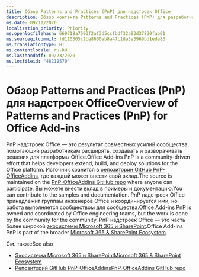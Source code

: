 ```yaml
---
title: Обзор Patterns and Practices (PnP) для надстроек Office
description: Обзор контента Patterns and Practices (PnP) для разработчиков надстроек Office.
ms.date: 09/11/2020
localization_priority: Priority
ms.openlocfilehash: 669718a7503f2af3d5ccfbdf32a93d37830fab01
ms.sourcegitcommit: fd110305c2be8660ab8a47c1da3e3969bd1ede86
ms.translationtype: HT
ms.contentlocale: ru-RU
ms.lasthandoff: 09/23/2020
ms.locfileid: "48219570"
---
```

# <a name="overview-of-patterns-and-practices-pnp-for-office-add-ins"></a><span data-ttu-id="12a89-103">Обзор Patterns and Practices (PnP) для надстроек Office</span><span class="sxs-lookup"><span data-stu-id="12a89-103">Overview of Patterns and Practices (PnP) for Office Add-ins</span></span>

<span data-ttu-id="12a89-104">PnP надстроек Office — это результат совместных усилий сообщества, помогающий разработчикам расширять, создавать и разворачивать решения для платформы Office.</span><span class="sxs-lookup"><span data-stu-id="12a89-104">Office Add-ins PnP is a community-driven effort that helps developers extend, build, and deploy solutions for the Office platform.</span></span> <span data-ttu-id="12a89-105">Источник хранится в [репозитории GitHub PnP-OfficeAddins](https://github.com/OfficeDev/PnP-OfficeAddins), где каждый может внести свой вклад.</span><span class="sxs-lookup"><span data-stu-id="12a89-105">The source is maintained on the [PnP-OfficeAddins GitHub repo](https://github.com/OfficeDev/PnP-OfficeAddins) where anyone can participate.</span></span> <span data-ttu-id="12a89-106">Вы можете внести вклад в примеры и документацию.</span><span class="sxs-lookup"><span data-stu-id="12a89-106">You can contribute to the samples and documentation.</span></span> <span data-ttu-id="12a89-107">PnP надстроек Office принадлежит группам инженеров Office и координируется ими, но работа выполняется сообществом для сообщества.</span><span class="sxs-lookup"><span data-stu-id="12a89-107">Office Add-ins PnP is owned and coordinated by Office engineering teams, but the work is done by the community for the community.</span></span> <span data-ttu-id="12a89-108">PnP надстроек Office — это часть более широкой [экосистемы Microsoft 365 и SharePoint](https://developer.microsoft.com/office/blogs/microsoft-365-sharepoint-ecosystem-pnp-august-2020-update/).</span><span class="sxs-lookup"><span data-stu-id="12a89-108">Office Add-ins PnP is part of the broader [Microsoft 365 & SharePoint Ecosystem](https://developer.microsoft.com/office/blogs/microsoft-365-sharepoint-ecosystem-pnp-august-2020-update/).</span></span>

<span data-ttu-id="12a89-109">См. также</span><span class="sxs-lookup"><span data-stu-id="12a89-109">See also</span></span>
- [<span data-ttu-id="12a89-110">Экосистема Microsoft 365 и SharePoint</span><span class="sxs-lookup"><span data-stu-id="12a89-110">Microsoft 365 & SharePoint Ecosystem</span></span>](https://developer.microsoft.com/office/blogs/microsoft-365-sharepoint-ecosystem-pnp-august-2020-update/)
- [<span data-ttu-id="12a89-111">Репозиторий GitHub PnP-OfficeAddins</span><span class="sxs-lookup"><span data-stu-id="12a89-111">PnP-OfficeAddins GitHub repo</span></span>](https://github.com/OfficeDev/PnP-OfficeAddins)

